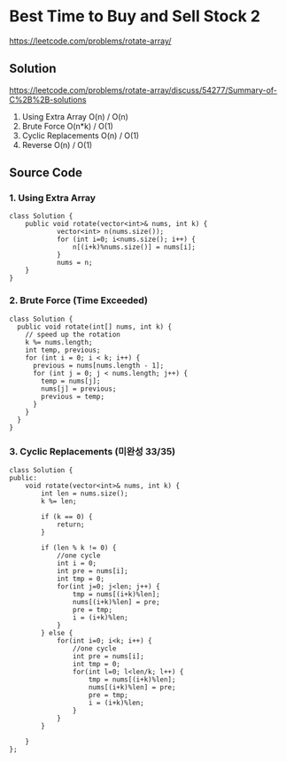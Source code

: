 # Best Time to Buy and Sell Stock 2
https://leetcode.com/problems/rotate-array/

## Solution
https://leetcode.com/problems/rotate-array/discuss/54277/Summary-of-C%2B%2B-solutions
1. Using Extra Array O(n) / O(n)
2. Brute Force O(n*k) / O(1)
3. Cyclic Replacements O(n) / O(1)
4. Reverse O(n) / O(1)

## Source Code
### 1. Using Extra Array
~~~
class Solution {
    public void rotate(vector<int>& nums, int k) {
            vector<int> n(nums.size());
            for (int i=0; i<nums.size(); i++) {
                n[(i+k)%nums.size()] = nums[i];
            }
            nums = n;
    }
}

~~~
### 2. Brute Force (Time Exceeded)
~~~
class Solution {
  public void rotate(int[] nums, int k) {
    // speed up the rotation
    k %= nums.length;
    int temp, previous;
    for (int i = 0; i < k; i++) {
      previous = nums[nums.length - 1];
      for (int j = 0; j < nums.length; j++) {
        temp = nums[j];
        nums[j] = previous;
        previous = temp;
      }
    }
  }
}

~~~
### 3. Cyclic Replacements (미완성 33/35)
~~~
class Solution {
public:
    void rotate(vector<int>& nums, int k) {
        int len = nums.size();
        k %= len;
        
        if (k == 0) {
            return;
        }
        
        if (len % k != 0) {
            //one cycle
            int i = 0;
            int pre = nums[i];
            int tmp = 0;
            for(int j=0; j<len; j++) {
                tmp = nums[(i+k)%len];
                nums[(i+k)%len] = pre;
                pre = tmp;
                i = (i+k)%len;
            }
        } else {
            for(int i=0; i<k; i++) {
                //one cycle
                int pre = nums[i];
                int tmp = 0;
                for(int l=0; l<len/k; l++) {
                    tmp = nums[(i+k)%len];
                    nums[(i+k)%len] = pre;
                    pre = tmp;
                    i = (i+k)%len;
                }
            }
        }
        
    }
};
~~~
